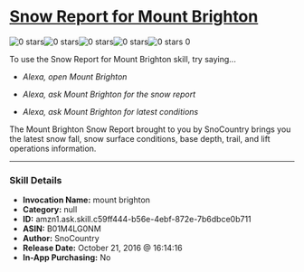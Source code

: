 # [Snow Report for Mount Brighton](http://alexa.amazon.com/#skills/amzn1.ask.skill.c59ff444-b56e-4ebf-872e-7b6dbce0b711)
![0 stars](../../images/ic_star_border_black_18dp_1x.png)![0 stars](../../images/ic_star_border_black_18dp_1x.png)![0 stars](../../images/ic_star_border_black_18dp_1x.png)![0 stars](../../images/ic_star_border_black_18dp_1x.png)![0 stars](../../images/ic_star_border_black_18dp_1x.png) 0

To use the Snow Report for Mount Brighton skill, try saying...

* *Alexa, open Mount Brighton*

* *Alexa, ask Mount Brighton for the snow report*

* *Alexa, ask Mount Brighton for latest conditions*

The Mount Brighton Snow Report brought to you by SnoCountry brings you the latest snow fall, snow surface conditions,  base depth, trail, and lift operations information.

***

### Skill Details

* **Invocation Name:** mount brighton
* **Category:** null
* **ID:** amzn1.ask.skill.c59ff444-b56e-4ebf-872e-7b6dbce0b711
* **ASIN:** B01M4LG0NM
* **Author:** SnoCountry
* **Release Date:** October 21, 2016 @ 16:14:16
* **In-App Purchasing:** No
